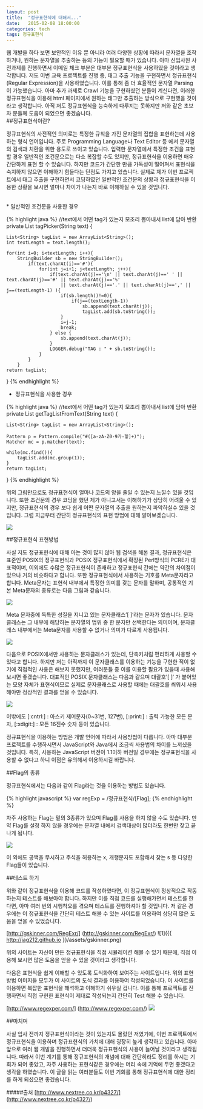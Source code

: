 ```yaml
---
layout: post
title:  "정규표현식에 대해서..."
date:   2015-02-08 18:00:00
categories: tech
tags: 정규표현식
---
```

웹 개발을 하다 보면 보안적인 이유 뿐 아니라 여러 다양한 상황에 따라서 문자열을 조작하거나, 원하는 문자열을 추출하는 등의 기능이 필요할 때가 있습니다. 아마 신입사원 사전과제를 진행하면서 이메일 체크 부분은 대부분 정규표현식을 사용하였을 것이라고 생각합니다. 저도 이번 교육 프로젝트를 진행 중, 태그 추출 기능을 구현하면서 정규표현식(Regular Expression)을 사용하였습니다. 이를 통해 좀 더 효율적인 문자열 Parsing이 가능했습니다. 아마 추가 과제로 Crawl 기능을 구현하셨던 분들이 계신다면, 이러한 정규표현식을 이용해 html 페이지에서 원하는 태그만 추출하는 방식으로 구현했을 것이라고 생각합니다. 아직 저도 정규표현식을 능숙하게 다루지는 못하지만 저와 같은 초보자 분들께 도움이 되었으면 좋겠습니다.
<br>
##정규표현식이란?

정규표현식의 사전적인 의미로는 특정한 규칙을 가진 문자열의 집합을 표현하는데 사용하는 형식 언어입니다. 주로 Programming Language나 Text Editor 등 에서 문자열의 검색과 치환을 위한 용도로 쓰이고 있습니다. 입력한 문자열에서 특정한 조건을 표현할 경우 일반적인 조건문으로는 다소 복잡할 수도 있지만, 정규표현식을 이용하면 매우 간단하게 표현 할 수 있습니다. 하지만 코드가 간단한 만큼 가독성이 떨어져서 표현식을 숙지하지 않으면 이해하기 힘들다는 단점도 가지고 있습니다.
실제로 제가 이번 프로젝트에서 태그 추출을 구현하면서 코딩하였던 일반적인 조건문의 상황과 정규표현식을 이용한 상황을 보시면 얼마나 차이가 나는지 바로 이해하실 수 있을 것입니다.

<br>
* 일반적인 조건문을 사용한 경우

{% highlight java %}
//text에서 어떤 tag가 있는지 모조리 뽑아내서 list에 담아 반환   
private List<String> tagPicker(String text) {   
	   
	List<String> tagList = new ArrayList<String>();   
	int textLength = text.length();   
		   
	for(int i=0; i<textLength; i++){   
		StringBuilder sb = new StringBuilder();   
			if(text.charAt(i)=='#'){   
				for(int j=i+1; j<textLength; j++){   
					if(text.charAt(j)=='\n' || text.charAt(j)==' ' || text.charAt(j)=='#' || text.charAt(j)=='%'   
						|| text.charAt(j)=='.' || text.charAt(j)==',' || j==(textLength-1) ){   
						if(sb.length()!=0){   
							if(j==(textLength-1))   
								sb.append(text.charAt(j));   
								tagList.add(sb.toString());   
						}   
						i=j-1;   
						break;   
					} else {   
						sb.append(text.charAt(j));   
					}   
					LOGGER.debug("TAG : " + sb.toString());   
				}   
			}   
		}   
	return tagList; 
}
{% endhighlight %}
<br>
* 정규표현식을 사용한 경우

{% highlight java %}
//text에서 어떤 tag가 있는지 모조리 뽑아내서 list에 담아 반환 
private List<String> getTagListFromText(String text) { 

	List<String> tagList = new ArrayList<String>(); 
	 
	Pattern p = Pattern.compile("#([a-zA-Z0-9가-힣]+)");
	Matcher mc = p.matcher(text); 
	 
	while(mc.find()){ 
		tagList.add(mc.group(1));  
	} 
	return tagList; 
} 
{% endhighlight %}


위의 그림만으로도 정규표현식이 얼마나 코드의 양을 줄일 수 있는지 느낄수 있을 것입니다. 또한 조건문의 경우 코딩을 했던 제가 아니고서는 이해하기가 상당히 어려울 수 있지만, 정규표현식의 경우 보다 쉽게 어떤 문자열의 추출을 원하는지 파악하실수 있을 것입니다.
그럼 지금부터 간단히 정규표현식의 표현 방법에 대해 알아보겠습니다.

<img src="http://www.nextree.co.kr/wp-content/uploads/2014/01/jhkim-140117-RegularExpression-151.png" heigh="150px">

##정규표현식 표현방법

사실 저도 정규표현식에 대해 아는 것이 많지 않아 웹 검색을 해본 결과, 
정규표현식은 표준인 POSIX의 정규표현식과 POSIX 정규표현식에서 확장된 Perl방식의 PCRE가 대표적이며, 이외에도 수많은 정규표현식이 존재하고 정규표현식 간에는 약간의 차이점이 있으나 거의 비슷하다고 합니다.
또한 정규표현식에서 사용하는 기호를 Meta문자라고 합니다.  Meta문자는 표현식 내부에서 특정한 의미를 갖는 문자를 말하며, 공통적인 기본 Meta문자의 종류로는 다음 그림과 같습니다.

<img src="http://www.nextree.co.kr/wp-content/uploads/2014/01/jhkim-140117-RegularExpression-21.png">

Meta 문자중에 독특한 성질을 지니고 있는 문자클래스’[ ]‘라는 문자가 있습니다. 문자클래스는 그 내부에 해당하는 문자열의 범위 중 한 문자만 선택한다는 의미이며, 문자클래스 내부에서는 Meta문자를 사용할 수 없거나 의미가 다르게 사용됩니다.

<img src="http://www.nextree.co.kr/wp-content/uploads/2014/01/jhkim-140117-RegularExpression-191.png">

다음으로 POSIX에서만 사용하는 문자클래스가 있는데, 단축키처럼 편리하게 사용할 수 있다고 합니다.
하지만 저는 아직까지 이 문자클래스를 이용하는 기능을 구현한 적이 없기에 직접적인 사용은 해보지 못했지만, 
여러분들 중 이를 이용할 필요가 있을때 사용해보시면 좋겠습니다. 대표적인 POSIX 문자클래스는 다음과 같으며 대괄호’[ ]‘ 가 붙어있는 모양 자체가 표현식이므로 실제로 문자클래스로 사용할 때에는 대괄호를 씌워서 사용해야만 정상적인 결과를 얻을 수 있습니다. 

<img src="http://www.nextree.co.kr/wp-content/uploads/2014/01/jhkim-140117-RegularExpression-08.png">

이밖에도 [:cntrl:] : 아스키 제어문자(0~31번, 127번), [:print:] : 출력 가능한 모든 문자, [:xdigit:] : 모든 16진수 숫자 등이 있습니다. 

정규표현식을 이용하는 방법은 개발 언어에 따라서 사용방법이 다릅니다. 아마 대부분 프로젝트를 수행하시면서 JavaScript와 Java에서 조금씩 사용법의 차이를 느끼셨을 것입니다. 특히, 사용하는 JavaScript 버전이 1.1이하 버전일 경우에는 정규표현식을 사용할 수 없다고 하니 이점은 유의해서 이용하시길 바랍니다.

##Flag의 종류

정규표현식에서는 다음과 같이 Flag라는 것을 이용하는 방법도 있습니다.

{% highlight javascript %}
var regExp = /정규표현식/[Flag];
{% endhighlight %}

자주 사용하는 Flag는 밑의 3종류가 있으며 Flag를 사용을 하지 않을 수도 있습니다.  만약 Flag를 설정 하지 않을 경우에는 문자열 내에서 검색대상이 많더라도 한번만 찾고 끝나게 됩니다. 

<img src="http://www.nextree.co.kr/wp-content/uploads/2014/01/jhkim-140117-RegularExpression-08.png">

이 외에도 공백을 무시하고 주석을 허용하는 x, 개행문자도 포함해서 찾는 s 등 다양한 Flag들이 있습니다.

##테스트 하기

위와 같이 정규표현식을 이용해 코드를 작성하였다면, 이 정규표현식이 정상적으로 작동하는지 테스트를 해보아야 합니다. 하지만 이를 직접 코드를 실행해가면서 테스트를 한다면, 아마 여러 번의 시행착오를 겪으며 테스트를 진행하셔야 할 것입니다.
저 같은 경우에는 이 정규표현식을 간단히 테스트 해볼 수 있는 사이트를 이용하여 상당히 많은 도움을 얻을 수 있었습니다. 

[http://gskinner.com/RegExr/] (http://gskinner.com/RegExr/)
![1]({{ http://jag212.github.io }}/assets/gskinner.png)

위의 사이트는 자신이 만든 정규표현식을 직접 시뮬레이션 해볼 수 있기 때문에, 직접 이용해 보시면 많은 도움을 얻을 수 있을 것이라고 생각합니다.


다음은 표현식을 쉽게 이해할 수 있도록 도식화하여 보여주는 사이트입니다. 위의 표현방법 이미지들 모두가 이 사이트의 도식 결과를 이용하여 작성되었습니다. 이 사이트를 이용하면 복잡한 표현식을 해석하고 이해하기 쉬우실 겁니다. 이를 통해 프로젝트를 진행하면서 직접 구현한 표현식이 제대로 작성되는지 간단히 Test 해볼 수 있습니다.

[http://www.regexper.com/] (http://www.regexper.com/)
<img src="http://www.nextree.co.kr/wp-content/uploads/2014/01/jhkim-140117-RegularExpression-181.png">


##마치며

사실 입사 전까지 정규표현식이라는 것이 있는지도 몰랐던 저였기에, 이번 프로젝트에서 정규표현식을 이용하며 정규표현식의 가치에 대해 굉장히 높게 생각하고 있습니다.
아마 앞으로 여러 웹 개발을 진행하면서 더더욱 정규표현식의 사용이 늘어날 것이라고 생각됩니다. 따라서 이번 계기를 통해 정규표현식의 개념에 대해 간단히라도 정리를 하시는 기회가 되어 좋았고, 자주 사용하는 표현식같은 경우에는
머리 속에 기억에 두면 좋겠다고 생각을 하였습니다. 이 글을 읽는 여러분들도 이번 기회를 통해 정규표현식에 대한 정리를 하게 되셨으면 좋겠습니다.


#####출처
[http://www.nextree.co.kr/p4327/] (http://www.nextree.co.kr/p4327/)